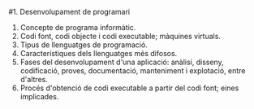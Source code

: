 #1. Desenvolupament de programari
  1. Concepte de programa informàtic.
  2. Codi font, codi objecte i codi executable; màquines virtuals.
  3. Tipus de llenguatges de programació.
  4. Característiques dels llenguatges més difosos.
  5. Fases del desenvolupament d'una aplicació: anàlisi, disseny, codificació, proves, documentació, manteniment i explotació,        entre d'altres.
  6. Procés d'obtenció de codi executable a partir del codi font; eines implicades.

